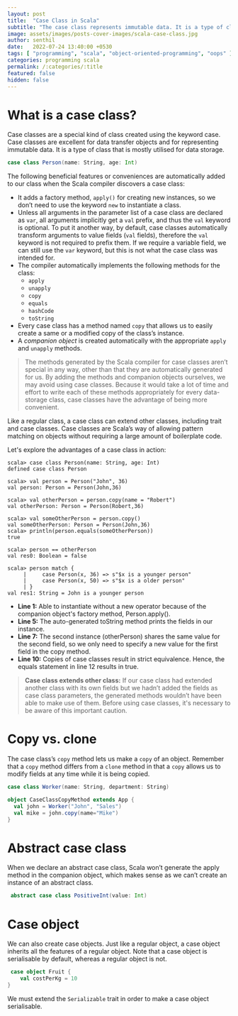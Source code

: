 ```yaml
---
layout: post
title:  "Case Class in Scala"
subtitle: "The case class represents immutable data. It is a type of class that is often used for data storage."
image: assets/images/posts-cover-images/scala-case-class.jpg
author: senthil
date:   2022-07-24 13:40:00 +0530
tags: [ "programming", "scala", "object-oriented-programming", "oops" ]
categories: programming scala
permalink: /:categories/:title
featured: false
hidden: false
---
```


# What is a case class?
Case classes are a special kind of class created using the keyword case. Case classes are excellent for data transfer objects and for representing immutable data. It is a type of class that is mostly utilised for data storage.

```scala
case class Person(name: String, age: Int)
```

The following beneficial features or conveniences are automatically added to our class when the Scala compiler discovers a case class:
- It adds a factory method, `apply()` for creating new instances, so we don’t need to use the keyword `new` to instantiate a class.
- Unless all arguments in the parameter list of a case class are declared as `var`, all arguments implicitly get a `val` prefix, and thus the `val` keyword is optional. To put it another way, by default, case classes automatically transform arguments to value fields (`val` fields), therefore the `val` keyword is not required to prefix them. If we require a variable field, we can still use the `var` keyword, but this is not what the case class was intended for.
- The compiler automatically implements the following methods for the class: 
  - `apply`
  - `unapply`
  - `copy`
  - `equals`
  - `hashCode`
  - `toString`
- Every case class has a method named `copy` that allows us to easily create a same or a modified copy of the class’s instance.
- A *companion object* is created automatically with the appropriate `apply` and `unapply` methods.

> The methods generated by the Scala compiler for case classes aren’t special in any way, other than that they are automatically generated for us. By adding the methods and companion objects ourselves, we may avoid using case classes. Because it would take a lot of time and effort to write each of these methods appropriately for every data-storage class, case classes have the advantage of being more convenient.

Like a regular class, a case class can extend other classes, including trait and case classes. Case classes are Scala’s way of allowing pattern matching on objects without requiring a large amount of boilerplate code.

Let's explore the advantages of a case class in action:

```text
scala> case class Person(name: String, age: Int)
defined case class Person

scala> val person = Person("John", 36)
val person: Person = Person(John,36)

scala> val otherPerson = person.copy(name = "Robert")
val otherPerson: Person = Person(Robert,36)

scala> val someOtherPerson = person.copy()
val someOtherPerson: Person = Person(John,36)
scala> println(person.equals(someOtherPerson))
true

scala> person == otherPerson
val res0: Boolean = false

scala> person match {
     |     case Person(x, 36) => s"$x is a younger person"
     |     case Person(x, 50) => s"$x is a older person"
     | }
val res1: String = John is a younger person
```

- **Line 1:** Able to instantiate without a new operator because of the companion object's factory method, Person.apply().
- **Line 5:** The auto-generated toString method prints the fields in our instance.
- **Line 7:** The second instance (otherPerson) shares the same value for the second field, so we only need to specify a new value for the first field in the copy method.
- **Line 10:** Copies of case classes result in strict equivalence. Hence, the equals statement in line 12 results in true.

> **Case class extends other class:** If our case class had extended another class with its own fields but we hadn’t added the fields as case class parameters, the generated methods wouldn’t have been able to make use of them. Before using case classes, it's necessary to be aware of this important caution.

# Copy vs. clone
The case class’s `copy` method lets us make a `copy` of an object. Remember that a `copy` method differs from a `clone` method in that a `copy` allows us to modify fields at any time while it is being copied.

```scala
case class Worker(name: String, department: String)

object CaseClassCopyMethod extends App {
  val john = Worker("John", "Sales")
  val mike = john.copy(name="Mike")
}
```

# Abstract case class
When we declare an abstract case class, Scala won’t generate the apply method in the companion object, which makes sense as we can’t create an instance of an abstract class.

```scala
 abstract case class PositiveInt(value: Int)
```

# Case object
We can also create case objects. Just like a regular object, a case object inherits all the features of a regular object. Note that a case object is serialisable by default, whereas a regular object is not.

```scala
 case object Fruit {
    val costPerKg = 10
}
```

We must extend the `Serializable` trait in order to make a case object serialisable.